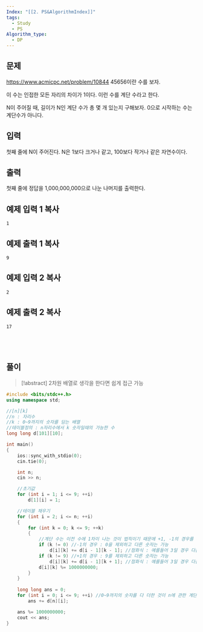 ```yaml
---
Index: "[[2. PS&AlgorithmIndex]]"
tags:
  - Study
  - PS
Algorithm_type:
  - DP
---
```


## 문제
https://www.acmicpc.net/problem/10844
45656이란 수를 보자.

이 수는 인접한 모든 자리의 차이가 1이다. 이런 수를 계단 수라고 한다.

N이 주어질 때, 길이가 N인 계단 수가 총 몇 개 있는지 구해보자. 0으로 시작하는 수는 계단수가 아니다.

## 입력

첫째 줄에 N이 주어진다. N은 1보다 크거나 같고, 100보다 작거나 같은 자연수이다.

## 출력

첫째 줄에 정답을 1,000,000,000으로 나눈 나머지를 출력한다.

## 예제 입력 1 복사

```
1
```

## 예제 출력 1 복사

```
9
```

## 예제 입력 2 복사

```
2
```

## 예제 출력 2 복사

```
17
```
   
---
## 풀이
> [!abstract] 2차원 배열로 생각을 한다면 쉽게 접근 가능
```cpp
#include <bits/stdc++.h>
using namespace std;

//[n][k]
//n : 자리수
//k : 0~9까지의 숫자를 담는 배열
//테이블정의 : n자리수에서 k 숫자일때의 가능한 수
long long d[101][10];

int main() 
{
	ios::sync_with_stdio(0);
	cin.tie(0);

	int n;
	cin >> n;

	//초기값
	for (int i = 1; i <= 9; ++i)
		d[1][i] = 1;

	//테이블 채우기
	for (int i = 2; i <= n; ++i) 
	{
		for (int k = 0; k <= 9; ++k) 
		{
			//계단 수는 이전 수에 1차이 나는 것이 법칙이기 때문에 +1, -1의 경우를 따져야 함
			if (k != 0)	//-1의 경우 : 0을 제외하고 다른 숫자는 가능
				d[i][k] += d[i - 1][k - 1];	//점화식 : 예를들어 3일 경우 다음 숫자에 2가 오는 경우
			if (k != 9) //+1의 경우 : 9를 제외하고 다른 숫자는 가능
				d[i][k] += d[i - 1][k + 1]; //점화식 : 예를들어 3일 경우 다음 숫자에 4가 오는 경우
			d[i][k] %= 1000000000;
		}
	}
	
	long long ans = 0;
	for (int i = 0; i <= 9; ++i) //0~9까지의 숫자를 다 더한 것이 n에 관한 계단 수
		ans += d[n][i];

	ans %= 1000000000;
	cout << ans;
}
```